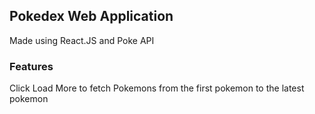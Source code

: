 <h2> Pokedex Web Application </h2>
<p>Made using React.JS and Poke API</p>

<h3> Features </h3>
<p> Click Load More to fetch Pokemons from the first pokemon to the latest pokemon</p>
  
